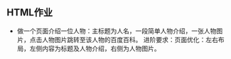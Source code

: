 ## HTML作业

* 做一个页面介绍一位人物：主标题为人名，一段简单人物介绍，一张人物图片，点击人物图片跳转至该人物的百度百科。
进阶要求：页面优化：左右布局，左侧内容为标题及人物介绍，右侧为人物图片。      